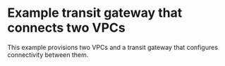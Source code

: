 #  Example transit gateway that connects two VPCs

This example provisions two VPCs and a transit gateway that configures connectivity between them.

